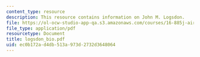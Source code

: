 ```yaml
---
content_type: resource
description: This resource contains information on John M. Logsdon.
file: https://ol-ocw-studio-app-qa.s3.amazonaws.com/courses/16-885j-aircraft-systems-engineering-fall-2005/ec0b172ad4db513a973d2732d3648064_logsdon_bio.pdf
file_type: application/pdf
resourcetype: Document
title: logsdon_bio.pdf
uid: ec0b172a-d4db-513a-973d-2732d3648064
---
```

